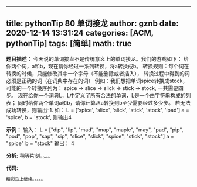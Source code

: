 
---
title: pythonTip 80 单词接龙
author: gznb
date: 2020-12-14 13:31:24
categories: [ACM, pythonTip]
tags: [简单]
math: true
---

**题目描述：**
今天说的单词接龙不是传统意义上的单词接龙。我们的游戏如下：
给你两个词，a和b，现在请你经过一系列转换，将a转换成b。
转换规则：每个词在转换的时候，只能修改其中一个字母（不能删除或者插入），
转换过程中得到的词必须是正确的词（在词典中存在的词）
例如：我们想把单词spice转换成stock，可能的一个转换序列为：
spice -> slice -> slick -> stick -> stock, 一共需要四步。
现在给你一个词典L，L中定义了所有合法的单词，L是一个由字符串构成的列表；
同时给你两个单词a和b，请你计算从a转换到b至少需要经过多少步。
若无法成功转换，则输出-1.
如：
L = ['spice', 'slice', 'slick', 'stick', 'stock', 'ipad']
a = 'spice', b = 'stock', 则输出4

**示例：**
输入：
L = ["dip", "lip", "mad", "map", "maple", "may", "pad", "pip", "pod", "pop", "sap", "sip", "slice", "slick", "spice", "stick", "stock"]
a = "spice"
b = "stock"
输出：
4


**分析:**
稍等片刻。。。。

**代码:**
```python
精彩马上继续。。。。。
```
